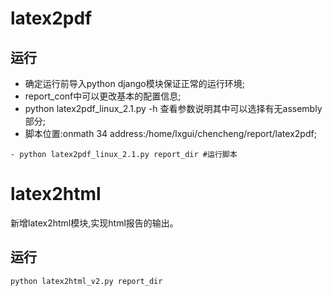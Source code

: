 # latex2pdf
## 运行
- 确定运行前导入python django模块保证正常的运行环境;
- report_conf中可以更改基本的配置信息;
- python latex2pdf_linux_2.1.py -h 查看参数说明其中可以选择有无assembly部分;
- 脚本位置:onmath 34 address:/home/lxgui/chencheng/report/latex2pdf;
```
- python latex2pdf_linux_2.1.py report_dir #运行脚本
```
# latex2html
新增latex2html模块,实现html报告的输出。
## 运行
```
python latex2html_v2.py report_dir
```

